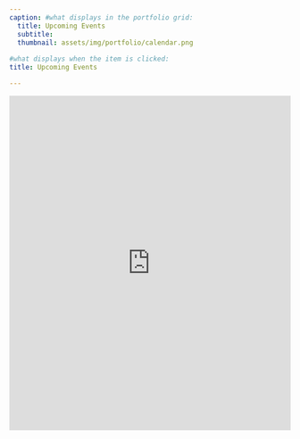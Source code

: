 ```yaml
---
caption: #what displays in the portfolio grid:
  title: Upcoming Events
  subtitle: 
  thumbnail: assets/img/portfolio/calendar.png
  
#what displays when the item is clicked:
title: Upcoming Events

---
```

<iframe src="https://teamup.com/ks4whk8cya2wz7sq9v?date=today&view=ti&tz=Calendar%20default&showHeader=0&showSearch=0&showProfileAndInfo=0&disableSidepanel=1&showTitle=0&showViewSelector=0&showMenu=0&showStripes=0&showViewHeader=0&showAgendaDetails=0&listGroupBy=none&showDateControls=0&showDateRange=0&tilesGroupBy=none" style="width: 100%; height: 600px" loading="lazy" frameborder="0"></iframe>


